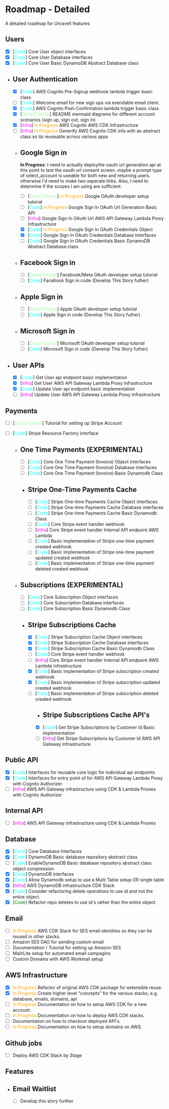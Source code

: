 # Roadmap - Detailed

A detailed roadmap for Unravell features

## Users

- [x] [<span style="color:cyan">Code</span>] Core User object interfaces
- [x] [<span style="color:cyan">Code</span>] Core User Database interfaces
- [x] [<span style="color:cyan">Code</span>] Core User Basic DynamoDB Abstract Database class

- ## User Authentication

  - [x] [<span style="color:cyan">Code</span>] AWS Cognito Pre-Signup webhook lambda trigger basic class
  - [ ] [<span style="color:cyan">Code</span>] Welcome email for new sign ups via exendable email client.
  - [x] [<span style="color:cyan">Code</span>] AWS Cognito Post-Confirmation lambda trigger basic class
  - [x] [<span style="color:PaleGreen">Docs/Tutorial</span>] README mermaid diagrams for different account scenarios (sign up, sign out, sign in)
  - [x] [<span style="color:Magenta">Infra</span>] <span style="color:orange">In Progress</span> AWS Cognito AWS CDK Infrastructure
  - [ ] [<span style="color:Magenta">Infra</span>] <span style="color:orange">In Progress</span> Generify AWS Cognito CDK infa with an abstract class so its reuseable across various apps
  - ## Google Sign in

    **In Progress**: I need to actually deploythe oauth url generation api at this point to test the oauth url consent screen. maybe a prompt type of select_account is useable for both new and returning users. otherwise I'd need to make two seperate links. Also, I need to determine if the scopes I am using are sufficient.

    - [ ] [<span style="color:PaleGreen">Docs/Tutorial</span>] <span style="color:orange">In Progress</span> Google OAuth developer setup tutorial
    - [ ] [<span style="color:cyan">Code</span>] <span style="color:orange">In Progress</span> Google Sign In OAuth Url Generation Basic API
    - [ ] [<span style="color:Magenta">Infra</span>] Google Sign In OAuth Url AWS API Gateway Lambda Proxy Infrastructure
    - [x] [<span style="color:cyan">Code</span>] <span style="color:orange">In Progress</span> Google Sign In OAuth Credentials Object
    - [x] [<span style="color:cyan">Code</span>] Google Sign In OAuth Credentials Database Interfaces
    - [ ] [<span style="color:cyan">Code</span>] Google Sign In OAuth Credentials Basic DynamoDB Abstract Database class

  - ## Facebook Sign in
    - [ ] [<span style="color:PaleGreen">Docs/Tutorial</span>] Facebook/Meta OAuth developer setup tutorial
    - [ ] [<span style="color:cyan">Code</span>] Facebook Sign in code (Develop This Story futher)
  - ## Apple Sign in
    - [ ] [<span style="color:PaleGreen">Docs/Tutorial</span>] Apple OAuth developer setup tutorial
    - [ ] [<span style="color:cyan">Code</span>] Apple Sign in code (Develop This Story futher)
  - ## Microsoft Sign in
    - [ ] [<span style="color:PaleGreen">Docs/Tutorial</span>] Microsoft OAuth developer setup tutorial
    - [ ] [<span style="color:cyan">Code</span>] Microsoft Sign in code (Develop This Story futher)

- ## User APIs
  - [x] [<span style="color:cyan">Code</span>] Get User api endpoint basic implementation
  - [x] [<span style="color:Magenta">Infra</span>] Get User AWS API Gateway Lambda Proxy Infrastructure
  - [x] [<span style="color:cyan">Code</span>] Update User api endpoint basic implementation
  - [ ] [<span style="color:Magenta">Infra</span>] Update User AWS API Gateway Lambda Proxy Infrastructure

## Payments

- [ ] [<span style="color:PaleGreen">Docs/Tutorial</span>] Tutorial for setting up Stripe Account
- [ ] [<span style="color:cyan">Code</span>] Stripe Resource Factory interface

  - ## One Time Payments (EXPERIMENTAL)

    - [ ] [<span style="color:cyan">Code</span>] Core One Time Payment (Invoice) Object interfaces
    - [ ] [<span style="color:cyan">Code</span>] Core One Time Payment (Invoice) Database interfaces
    - [ ] [<span style="color:cyan">Code</span>] Core One Time Payment (Invoice) Basic Dynamodb Class

    - ## Stripe One-Time Payments Cache
      - [ ] [<span style="color:cyan">Code</span>] Stripe One-time Payments Cache Object interfaces
      - [ ] [<span style="color:cyan">Code</span>] Stripe One-time Payments Cache Database interfaces
      - [ ] [<span style="color:cyan">Code</span>] Stripe One-time Payments Cache Basic Dynamodb Class
      - [ ] [<span style="color:cyan">Code</span>] Core Stripe event handler webhook
      - [ ] [<span style="color:Magenta">Infra</span>] Core Stripe event handler Internal API endpoint AWS Lambda
      - [ ] [<span style="color:cyan">Code</span>] Basic implementation of Stripe one-time payment created webhook
      - [ ] [<span style="color:cyan">Code</span>] Basic implementation of Stripe one-time payment updated created webhook
      - [ ] [<span style="color:cyan">Code</span>] Basic implementation of Stripe one-time payment deleted created webhook

  - ## Subscriptions (EXPERIMENTAL)

    - [ ] [<span style="color:cyan">Code</span>] Core Subscription Object interfaces
    - [ ] [<span style="color:cyan">Code</span>] Core Subscription Database interfaces
    - [ ] [<span style="color:cyan">Code</span>] Core Subscription Basic Dynamodb Class

    - ## Stripe Subscriptions Cache

      - [x] [<span style="color:cyan">Code</span>] Stripe Subscription Cache Object interfaces
      - [x] [<span style="color:cyan">Code</span>] Stripe Subscription Cache Database interfaces
      - [x] [<span style="color:cyan">Code</span>] Stripe Subscription Cache Basic Dynamodb Class
      - [ ] [<span style="color:cyan">Code</span>] Core Stripe event handler webhook
      - [ ] [<span style="color:Magenta">Infra</span>] Core Stripe event handler Internal API endpoint AWS Lambda infrastructure
      - [x] [<span style="color:cyan">Code</span>] Basic implementation of Stripe subscription created webhook
      - [x] [<span style="color:cyan">Code</span>] Basic implementation of Stripe subscription updated created webhook
      - [ ] [<span style="color:cyan">Code</span>] Basic implementation of Stripe subscription deleted created webhook
        - ## Stripe Subscriptions Cache API's
        - [x] [<span style="color:cyan">Code</span>] Get Stripe Subscriptions by Customer Id Basic implementation
        - [ ] [<span style="color:Magenta">Infra</span>] Get Stripe Subscriptions by Customer Id AWS API Gateway Infrastructure

## Public API

- [x] [<span style="color:cyan">Code</span>] Interfaces for reusable core logic for individual api endpoints
- [x] [<span style="color:cyan">Code</span>] Interfaces for entry point of for AWS API Gateway Lambda Proxy with Cognito Authorizer
- [ ] [<span style="color:Magenta">Infra</span>] AWS API Gateway infrastructure using CDK & Lambda Proxies with Cognito Authorizer

## Internal API

- [ ] [<span style="color:Magenta">Infra</span>] AWS API Gateway infrastructure using CDK & Lambda Proxies

## Database

- [x] [<span style="color:cyan">Code</span>] Core Database Interfaces
- [x] [<span style="color:cyan">Code</span>] DynamoDB Basic database repository abstract class
- [ ] [<span style="color:cyan">Code</span>] EnableDynamoDB Basic database repository abstract class object compression
- [x] [<span style="color:cyan">Code</span>] DynamoDB interfaces
- [x] [<span style="color:cyan">Code</span>] Allow Dynamodb setup to use a Multi Table setup OR single table
- [x] [<span style="color:Magenta">Infra</span>] AWS DynamoDB infrastructure CDK Stack
- [x] [<span style="color:cyan">Code</span>] Consider refactoring delete operations to use id and not the entire object.
- [x] [<span style="color:green">Code</span>] Refactor repo deletes to use id's rather than the entire object.

## Email

- [ ] <span style="color:orange">In Progress</span> AWS CDK Stack for SES email identities so they can be reused in other stacks.
- [ ] Amazon SES DAO for sending custom email
- [ ] Documentation / Tutorial for setting up Amazon SES
- [ ] MailrLite setup for automated email campagins
- [ ] Custom Domains with AWS Workmail setup

## AWS Infrastructure

- [x] <span style="color:orange">In Progress</span> Refactor of original AWS CDK package for extensible reuse.
- [x] <span style="color:orange">In Progress</span> Create higher level "concepts" for the various stacks, e.g. database, emails, domains, api
- [ ] <span style="color:orange">In Progress</span> Documentation on how to setup AWS CDK for a new account.
- [ ] <span style="color:orange">In Progress</span> Documentation on how to deploy AWS CDK stacks.
- [ ] Documentation on how to checkout deployed API's.
- [ ] <span style="color:orange">In Progress</span> Documentation on how to setup domains on AWS.

## Github jobs

- [ ] Deploy AWS CDK Stack by Stage

## Features

- ## Email Waitlist
  - [ ] Develop this story further

